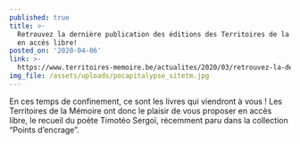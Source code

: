 ```yaml
---
published: true
title: >-
  Retrouvez la dernière publication des éditions des Territoires de la Mémoire
  en accès libre!
posted_on: '2020-04-06'
link: >-
  https://www.territoires-memoire.be/actualites/2020/03/retrouvez-la-derniere-publication-des-editions-des-territoires-de-la-memoire-en-acces-libre/
img_file: /assets/uploads/pocapitalypse_sitetm.jpg
---
```

En ces temps de confinement, ce sont les livres qui viendront à vous ! Les Territoires de la Mémoire ont donc le plaisir de vous proposer en accès libre, le recueil du poète Timotéo Sergoï, récemment paru dans la collection “Points d’encrage”.